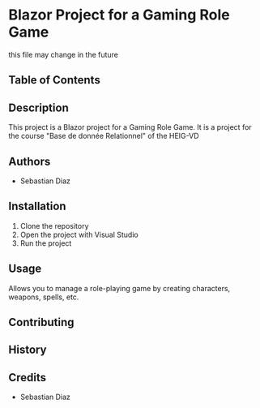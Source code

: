 # Blazor Project for a Gaming Role Game

this file may change in the future

## Table of Contents


## Description
This project is a Blazor project for a Gaming Role Game. It is a project for the course "Base de donnée Relationnel" of the HEIG-VD

## Authors
- Sebastian Diaz

## Installation
1. Clone the repository
2. Open the project with Visual Studio
3. Run the project

## Usage
Allows you to manage a role-playing game by creating characters, weapons, spells, etc.

## Contributing

## History

## Credits
- Sebastian Diaz

